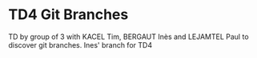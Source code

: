 # TD4 Git Branches
TD by group of 3 with KACEL Tim, BERGAUT Inès and LEJAMTEL Paul to discover git branches.
Ines' branch for TD4
